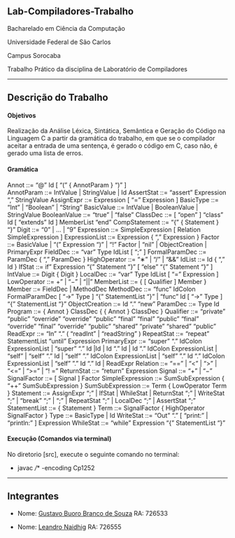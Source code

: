## Lab-Compiladores-Trabalho

Bacharelado em Ciência da Computação

Universidade Federal de São Carlos

Campus Sorocaba

Trabalho Prático da disciplina de Laboratório de Compiladores

----

## Descrição do Trabalho

#### Objetivos

Realização da Análise Léxica, Sintática, Semântica e Geração do Código na Linguagem C a partir da gramática do trabalho, em que se o compilador aceitar a entrada de uma sentença, é gerado o código em C, caso não, é gerado uma lista de erros.

#### Gramática

Annot ::= “@” Id [ “(” { AnnotParam } “)” ]\
AnnotParam ::= IntValue | StringValue | Id
AssertStat ::= “assert” Expression “,” StringValue
AssignExpr ::= Expression [ “=” Expression ]
BasicType ::= “Int” | “Boolean” | “String”
BasicValue ::= IntValue | BooleanValue | StringValue
BooleanValue ::= “true” | “false”
ClassDec ::= [ “open” ] “class” Id [ “extends” Id ] MemberList “end”
CompStatement ::= “{” { Statement } “}”
Digit ::= “0” | ... | “9”
Expression ::= SimpleExpression [ Relation SimpleExpression ]
ExpressionList ::= Expression { “,” Expression }
Factor ::= BasicValue | “(” Expression “)” | “!” Factor | “nil” | ObjectCreation | PrimaryExpr
FieldDec ::= “var” Type IdList [ “;” ]
FormalParamDec ::= ParamDec { “,” ParamDec }
HighOperator ::= “∗” | “/” | “&&”
IdList ::= Id { “,” Id }
IfStat ::= if” Expression “{” Statement “}” [ “else” “{” Statement “}” ]
IntValue ::= Digit { Digit }
LocalDec ::= “var” Type IdList [ “=” Expression ]
LowOperator ::= +” | “−” | “||”
MemberList ::= { [ Qualifier ] Member }
Member ::= FieldDec | MethodDec
MethodDec ::= “func” IdColon FormalParamDec [ “->” Type ] “{” StatementList “}” | “func” Id [ “->” Type ] “{” StatementList “}”
ObjectCreation ::= Id “.” “new”
ParamDec ::= Type Id
Program ::= { Annot } ClassDec { { Annot } ClassDec }
Qualifier ::= “private” “public” “override” “override” “public” “final” “final” “public” “final” “override” “final” “override” “public” “shared” “private” “shared” “public”
ReadExpr ::= “In” “.” ( “readInt” | “readString” )
RepeatStat ::= “repeat” StatementList “until” Expression
PrimaryExpr ::= “super” “.” IdColon ExpressionList | “super” “.” Id |Id | Id “.” Id | Id “.” IdColon ExpressionList | “self” | “self” “.” Id | “self” ”.” IdColon ExpressionList | “self” ”.” Id “.” IdColon ExpressionList | “self” ”.” Id “.” Id | ReadExpr
Relation ::= “==” | “<” | “>” | “<=” | “>=” | “! =”
ReturnStat ::= “return” Expression
Signal ::= “+” | “−”
SignalFactor ::= [ Signal ] Factor
SimpleExpression ::= SumSubExpression { “++” SumSubExpression }
SumSubExpression ::= Term { LowOperator Term }
Statement ::= AssignExpr “;” | IfStat | WhileStat | ReturnStat “;” | WriteStat “;” | “break” “;” | “;” | RepeatStat “;” | LocalDec “;” | AssertStat “;”
StatementList ::= { Statement }
Term ::= SignalFactor { HighOperator SignalFactor }
Type ::= BasicType | Id
WriteStat ::= “Out” “.” [ “print:” | “println:” ] Expression
WhileStat ::= “while” Expression “{” StatementList “}”


#### Execução (Comandos via terminal)

No diretorio [src], execute o seguinte comando no terminal:

- javac */** -encoding Cp1252

----

## Integrantes

- Nome: [Gustavo Buoro Branco de Souza](https://github.com/Gustavobbs/) RA: 726533

- Nome: [Leandro Naidhig](https://github.com/Leandro-Naidhig/) RA: 726555
